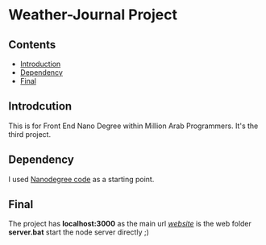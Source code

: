 # Weather-Journal Project

## Contents
- [Introduction](https://github.com/tarikgad/TG-FEND-03-Weather-Journal#Introduction)
- [Dependency](https://github.com/tarikgad/TG-FEND-03-Weather-Journal#Dependency)
- [Final](https://github.com/tarikgad/TG-FEND-03-Weather-Journal#Final)


## Introdcution
This is for Front End Nano Degree within Million Arab Programmers. It's the third project.

## Dependency
I used [Nanodegree code](https://github.com/tarikgad/fend/tree/refresh-2019/projects/weather-journal-app) as a starting point.

## Final
The project has **localhost:3000** as the main url
[_website_](website/) is the web folder
**server.bat** start the node server directly ;)
